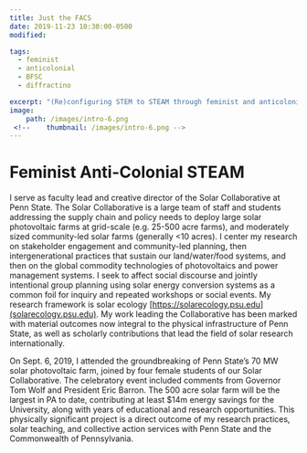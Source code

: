 ```yaml
---
title: Just the FACS
date: 2019-11-23 10:30:00-0500
modified:

tags:
  - feminist
  - anticolonial
  - BFSC
  - diffractino

excerpt: "(Re)configuring STEM to STEAM through feminist and anticolonial praxis"
image: 
    path: /images/intro-6.png
 <!--    thumbnail: /images/intro-6.png -->
---
```


# Feminist Anti-Colonial STEAM

I serve as faculty lead and creative director of the Solar Collaborative at Penn State. The Solar Collaborative is a large team of staff and students addressing the supply chain and policy needs to deploy large solar photovoltaic farms at grid-scale (e.g. 25-500 acre farms), and moderately sized community-led solar farms (generally <10 acres). I center my research on stakeholder engagement and community-led planning, then intergenerational practices that sustain our land/water/food systems, and then on the global commodity technologies of photovoltaics and power management systems. I seek to affect social discourse and jointly intentional group planning using solar energy conversion systems as a common foil for inquiry and repeated workshops or social events. My research framework is solar ecology [https://solarecology.psu.edu](solarecology.psu.edu). My work leading the Collaborative has been marked with material outcomes now integral to the physical infrastructure of Penn State, as well as scholarly contributions that lead the field of solar research internationally. 

On Sept. 6, 2019, I attended the groundbreaking of Penn State’s 70 MW solar photovoltaic farm, joined by four female students of our Solar Collaborative. The celebratory event included comments from Governor Tom Wolf and President Eric Barron. The 500 acre solar farm will be the largest in PA to date, contributing at least $14m energy savings for the University, along with years of educational and research opportunities. This physically significant project is a direct outcome of my research practices, solar teaching, and collective action services with Penn State and the Commonwealth of Pennsylvania.

